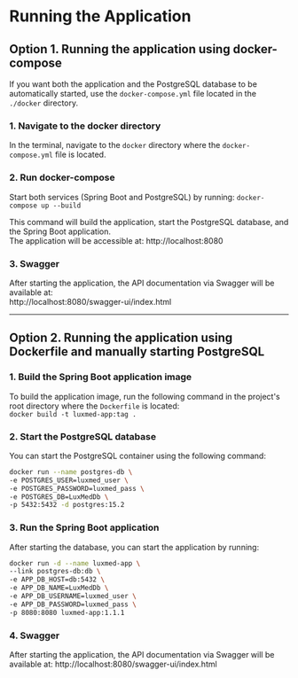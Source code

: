 # Running the Application

## Option 1. Running the application using docker-compose

If you want both the application and the PostgreSQL database to be automatically started, use the
`docker-compose.yml` file located in the `./docker` directory.

### 1. Navigate to the docker directory

In the terminal, navigate to the `docker` directory where the `docker-compose.yml` file is located.

### 2. Run docker-compose

Start both services (Spring Boot and PostgreSQL) by running:
`docker-compose up --build`

This command will build the application, start the PostgreSQL database, and the Spring Boot application.  
The application will be accessible at: http://localhost:8080

### 3. Swagger

After starting the application, the API documentation via Swagger will be available at:  
http://localhost:8080/swagger-ui/index.html

---

## Option 2. Running the application using Dockerfile and manually starting PostgreSQL

### 1. Build the Spring Boot application image

To build the application image, run the following command in the project's root directory where the `Dockerfile` is
located:  
`docker build -t luxmed-app:tag .`

### 2. Start the PostgreSQL database

You can start the PostgreSQL container using the following command:

```bash
docker run --name postgres-db \
-e POSTGRES_USER=luxmed_user \
-e POSTGRES_PASSWORD=luxmed_pass \
-e POSTGRES_DB=LuxMedDb \
-p 5432:5432 -d postgres:15.2
```

### 3. Run the Spring Boot application

After starting the database, you can start the application by running:

```bash
docker run -d --name luxmed-app \
--link postgres-db:db \
-e APP_DB_HOST=db:5432 \
-e APP_DB_NAME=LuxMedDb \
-e APP_DB_USERNAME=luxmed_user \
-e APP_DB_PASSWORD=luxmed_pass \
-p 8080:8080 luxmed-app:1.1.1
```

### 4. Swagger

After starting the application, the API documentation via Swagger will be available at:
http://localhost:8080/swagger-ui/index.html


